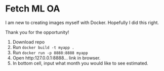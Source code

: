 # Fetch ML OA

I am new to creating images myself with Docker. Hopefully I did this right.   

Thank you for the opportunity!    

1. Download repo
2. Run `docker build -t myapp .`
3. Run `docker run -p 8888:8888 myapp`
4. Open http:127.0.0.1:8888... link in browser.
5. In bottom cell, input what month you would like to see estimated.
